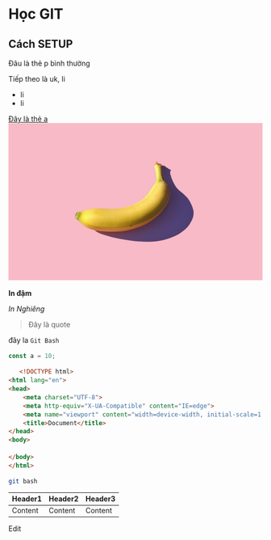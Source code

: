 #  Học GIT
## Cách SETUP 

Đâu là thẻ p bình thường

Tiếp theo là uk, li 
- li
- li

[Đây là thẻ a](google.com)
![Đây là img](./img.jfif)

**In đậm**

*In Nghiêng*

> Đây là quote

đây la `Git Bash`

```js
const a = 10;
```

```html
   <!DOCTYPE html>
<html lang="en">
<head>
    <meta charset="UTF-8">
    <meta http-equiv="X-UA-Compatible" content="IE=edge">
    <meta name="viewport" content="width=device-width, initial-scale=1.0">
    <title>Document</title>
</head>
<body>
    
</body>
</html>
```

```bash
git bash
```

| Header1 | Header2 | Header3 |
|---------|---------|---------|
| Content | Content | Content |

Edit 